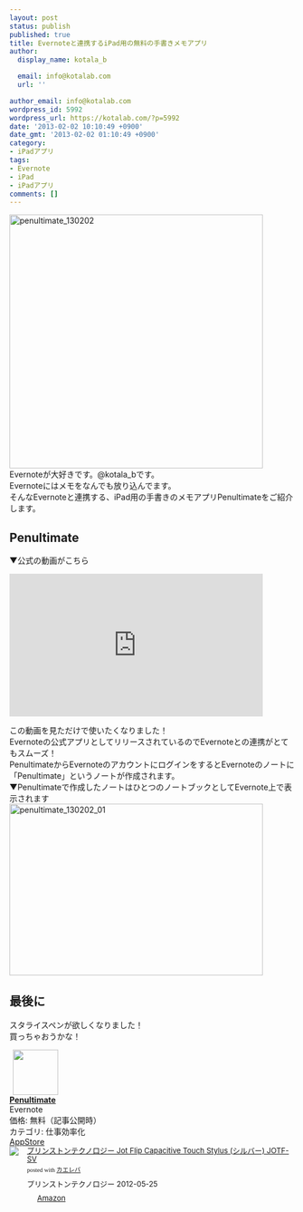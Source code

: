 ```yaml
---
layout: post
status: publish
published: true
title: Evernoteと連携するiPad用の無料の手書きメモアプリ
author:
  display_name: kotala_b

  email: info@kotalab.com
  url: ''

author_email: info@kotalab.com
wordpress_id: 5992
wordpress_url: https://kotalab.com/?p=5992
date: '2013-02-02 10:10:49 +0900'
date_gmt: '2013-02-02 01:10:49 +0900'
category:
- iPadアプリ
tags:
- Evernote
- iPad
- iPadアプリ
comments: []
---
```

<p><img src="https://kotalab.com/wp-content/uploads/penultimate_130202-448x448.png" alt="penultimate_130202" width="448" height="448" class="alignnone size-large wp-image-5996" /><br />
Evernoteが大好きです。@kotala_bです。<br />
Evernoteにはメモをなんでも放り込んでます。<br />
そんなEvernoteと連携する、iPad用の手書きのメモアプリPenultimateをご紹介します。<br />
<!--more--></p>
<h2>Penultimate</h2>
<p>▼公式の動画がこちら</p>
<div class=video-container"><iframe width="448" height="252" src="http://www.youtube.com/embed/ItRaJBmdOL0?rel=0" frameborder="0" allowfullscreen></iframe></div>
<p>この動画を見ただけで使いたくなりました！<br />
Evernoteの公式アプリとしてリリースされているのでEvernoteとの連携がとてもスムーズ！<br />
PenultimateからEvernoteのアカウントにログインをするとEvernoteのノートに「Penultimate」というノートが作成されます。<br />
▼Penultimateで作成したノートはひとつのノートブックとしてEvernote上で表示されます<br />
<img src="https://kotalab.com/wp-content/uploads/penultimate_130202_01-448x303.jpg" alt="penultimate_130202_01" width="448" height="303" class="alignnone size-large wp-image-5994" /></p>
<h2>最後に</h2>
<p>スタライスペンが欲しくなりました！<br />
買っちゃおうかな！</p>
<div class="applink">
<div class="applinkimg"><a href="https://itunes.apple.com/jp/app/penultimate/id354098826?mt=8&uo=4&at=10l4yU" rel="nofollow" target="_blank"><img hspace="6" src="http://a1982.phobos.apple.com/us/r30/Purple6/v4/fe/d1/f6/fed1f60a-da4c-fb52-dbfc-94f2aedac14c/Icon.png" width="80" /></a></div>
<div class="applinktext">
<div class="applinktitle"><strong><a href="https://itunes.apple.com/jp/app/penultimate/id354098826?mt=8&uo=4&at=10l4yU" rel="nofollow" target="_blank">Penultimate</a></strong></div>
<div class="applinkinfo">Evernote</div>
<div class="applinkinfo">価格: 無料（記事公開時）</div>
<div class="applinkinfo">カテゴリ: 仕事効率化</div>
</div>
<div class="clear"></div>
<div class="appstorelink"><a href="https://itunes.apple.com/jp/app/penultimate/id354098826?mt=8&uo=4&at=10l4yU" rel="nofollow" target="_blank">AppStore</a></div>
</div>
<div class="kaerebalink-box" style="text-align:left;padding-bottom:20px;font-size:small;/zoom: 1;overflow: hidden;">
<div class="kaerebalink-image" style="float:left;margin:0 15px 10px 0;"><a href="https://www.amazon.co.jp/exec/obidos/ASIN/B0084AA0LW/same-22/ref=nosim/" rel="nofollow" target="_blank"><img src="https://images-fe.ssl-images-amazon.com/images/I/318llvfwn2L._SL160_.jpg" style="border: none;" /></a></div>
<div class="kaerebalink-info" style="line-height:120%;/zoom: 1;overflow: hidden;">
<div class="kaerebalink-name" style="margin-bottom:10px;line-height:120%"><a href="https://www.amazon.co.jp/exec/obidos/ASIN/B0084AA0LW/same-22/ref=nosim/" rel="nofollow" target="_blank">プリンストンテクノロジー Jot Flip Capacitive Touch Stylus (シルバー) JOTF-SV</a>
<div class="kaerebalink-powered-date" style="font-size:8pt;margin-top:5px;font-family:verdana;line-height:120%">posted with <a href="https://kaereba.com" target="_blank">カエレバ</a></div>
</div>
<div class="kaerebalink-detail" style="margin-bottom:5px;"> プリンストンテクノロジー 2012-05-25    </div>
<div class="kaerebalink-link1" style="margin-top:10px;">
<div class="shoplinkamazon" style="display:inline;margin-right:5px;background: url('https://img.yomereba.com/tam_k_01.gif') 0 0 no-repeat;padding: 2px 0 2px 18px;white-space: nowrap;"><a href="https://www.amazon.co.jp/gp/search?keywords=Jot%20Flip%20Capacitive%20Touch%20Stylus&__mk_ja_JP=%83J%83%5E%83J%83i&tag=same-22" rel="nofollow" target="_blank" title="アマゾン" >Amazon</a></div>
</div>
</div>
<div class="booklink-footer" style="clear: left"></div>
</div>
